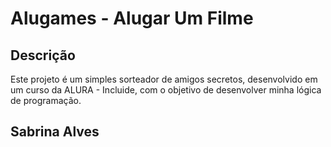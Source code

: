# Alugames - Alugar Um Filme

## Descrição
Este projeto é um simples sorteador de amigos secretos, desenvolvido em um curso da ALURA - Incluide, com o objetivo de desenvolver minha lógica de programação.

## Sabrina Alves